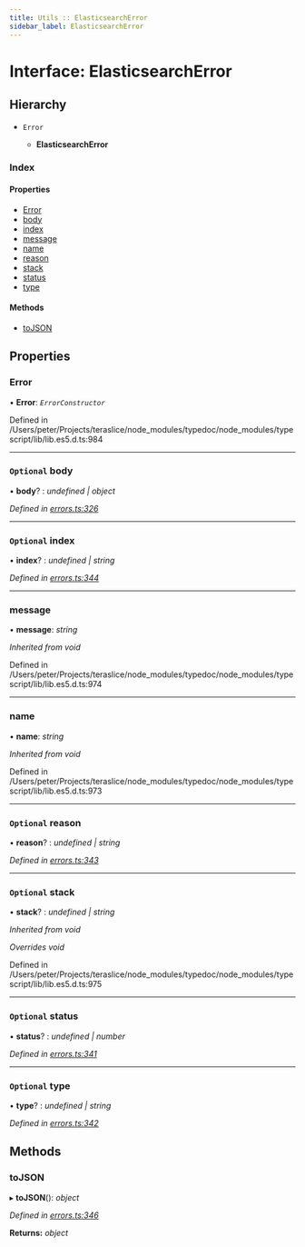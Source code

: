```yaml
---
title: Utils :: ElasticsearchError
sidebar_label: ElasticsearchError
---
```


# Interface: ElasticsearchError

## Hierarchy

* `Error`

  * **ElasticsearchError**

### Index

#### Properties

* [Error](elasticsearcherror.md#error)
* [body](elasticsearcherror.md#optional-body)
* [index](elasticsearcherror.md#optional-index)
* [message](elasticsearcherror.md#message)
* [name](elasticsearcherror.md#name)
* [reason](elasticsearcherror.md#optional-reason)
* [stack](elasticsearcherror.md#optional-stack)
* [status](elasticsearcherror.md#optional-status)
* [type](elasticsearcherror.md#optional-type)

#### Methods

* [toJSON](elasticsearcherror.md#tojson)

## Properties

###  Error

• **Error**: *`ErrorConstructor`*

Defined in /Users/peter/Projects/teraslice/node_modules/typedoc/node_modules/typescript/lib/lib.es5.d.ts:984

___

### `Optional` body

• **body**? : *undefined | object*

*Defined in [errors.ts:326](https://github.com/terascope/teraslice/blob/5e4063e2/packages/utils/src/errors.ts#L326)*

___

### `Optional` index

• **index**? : *undefined | string*

*Defined in [errors.ts:344](https://github.com/terascope/teraslice/blob/5e4063e2/packages/utils/src/errors.ts#L344)*

___

###  message

• **message**: *string*

*Inherited from void*

Defined in /Users/peter/Projects/teraslice/node_modules/typedoc/node_modules/typescript/lib/lib.es5.d.ts:974

___

###  name

• **name**: *string*

*Inherited from void*

Defined in /Users/peter/Projects/teraslice/node_modules/typedoc/node_modules/typescript/lib/lib.es5.d.ts:973

___

### `Optional` reason

• **reason**? : *undefined | string*

*Defined in [errors.ts:343](https://github.com/terascope/teraslice/blob/5e4063e2/packages/utils/src/errors.ts#L343)*

___

### `Optional` stack

• **stack**? : *undefined | string*

*Inherited from void*

*Overrides void*

Defined in /Users/peter/Projects/teraslice/node_modules/typedoc/node_modules/typescript/lib/lib.es5.d.ts:975

___

### `Optional` status

• **status**? : *undefined | number*

*Defined in [errors.ts:341](https://github.com/terascope/teraslice/blob/5e4063e2/packages/utils/src/errors.ts#L341)*

___

### `Optional` type

• **type**? : *undefined | string*

*Defined in [errors.ts:342](https://github.com/terascope/teraslice/blob/5e4063e2/packages/utils/src/errors.ts#L342)*

## Methods

###  toJSON

▸ **toJSON**(): *object*

*Defined in [errors.ts:346](https://github.com/terascope/teraslice/blob/5e4063e2/packages/utils/src/errors.ts#L346)*

**Returns:** *object*
